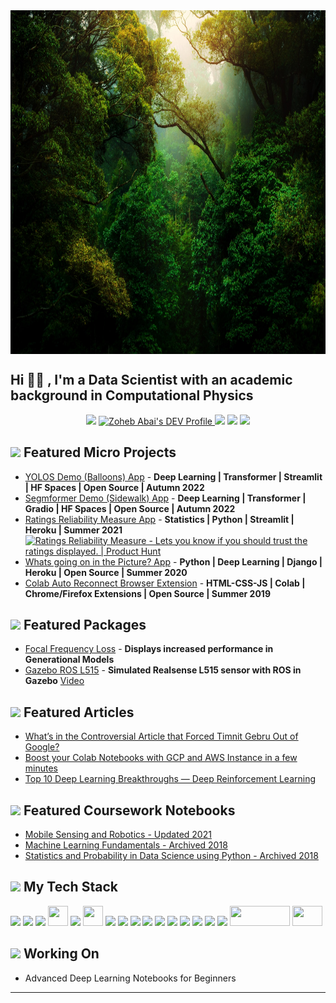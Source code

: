 <a href="https://unsplash.com/">
  <!--START_SECTION:update_image-->
<img src=https://raw.githubusercontent.com/ZohebAbai/ZohebAbai/master/.github/images/kunal-shinde--f0YLss50Bs-unsplash.jpg height=550px width=850px align=center alt=Daily Readme Image />
<!--END_SECTION:update_image-->
</a>

## Hi 👋🏼 , I'm a Data Scientist with an academic background in Computational Physics

<p align="center">
<a href="mailto:aglauocnv@relay.firefox.com"><img src="https://img.icons8.com/ios-filled/36/000000/gmail.png"/></a>
<a href="https://dev.to/zohebabai">
  <img src="https://d2fltix0v2e0sb.cloudfront.net/dev-badge.svg" alt="Zoheb Abai's DEV Profile" height="36" width="36">
</a>
<a href= "https://www.linkedin.com/in/zohebabai/"><img src="https://img.icons8.com/ios-glyphs/36/000000/linkedin.png"/></a>
<a href= "https://medium.com/@zohebabai"><img src="https://img.icons8.com/ios-filled/36/000000/medium.png"/></a>
<a href= "https://www.youtube.com/channel/UC_yI6oXBH8zIRqxwRT2uu6g"><img src="https://img.icons8.com/ios-filled/36/000000/youtube.png"/></a>
</p>

## <a><img src="https://img.icons8.com/ios-filled/24/000000/web.png"/></a> Featured Micro Projects
* [YOLOS Demo (Balloons) App](https://huggingface.co/spaces/zoheb/yolos_demo) - **Deep Learning | Transformer | Streamlit | HF Spaces | Open Source | Autumn 2022**
* [Segmformer Demo (Sidewalk) App](https://huggingface.co/spaces/zoheb/segformer_demo) - **Deep Learning | Transformer | Gradio | HF Spaces | Open Source | Autumn 2022**
* [Ratings Reliability Measure App](https://ratings-reliability-app.herokuapp.com/) - **Statistics | Python | Streamlit | Heroku | Summer 2021** <a href="https://www.producthunt.com/posts/ratings-reliability-measure?utm_source=badge-review&utm_medium=badge&utm_souce=badge-ratings-reliability-measure#discussion-body" target="_blank"><img src="https://api.producthunt.com/widgets/embed-image/v1/review.svg?post_id=294989&theme=light" alt="Ratings Reliability Measure - Lets you know if you should trust the ratings displayed. | Product Hunt" style="width: 160px; height: 30px;" width="160" height="10" /></a>
* [Whats going on in the Picture? App](https://whats-going-on-in-the-picture.herokuapp.com/) - **Python | Deep Learning | Django | Heroku | Open Source | Summer 2020**
* [Colab Auto Reconnect Browser Extension](https://zohebabai.github.io/Colab_Auto_Reconnect/) - **HTML-CSS-JS | Colab | Chrome/Firefox Extensions | Open Source | Summer 2019**

## <a><img src="https://img.icons8.com/ios-filled/24/package.png"/> Featured Packages
* [Focal Frequency Loss](https://pypi.org/project/tf-focal-frequency-loss/) - **Displays increased performance in Generational Models**
* [Gazebo ROS L515](https://github.com/ZohebAbai/gazebo_ros_l515) - **Simulated Realsense L515 sensor with ROS in Gazebo** [Video](https://youtu.be/KoQNH7YahN8)

## <a><img src="https://img.icons8.com/ios-filled/24/000000/blog.png"/> Featured Articles
* [What’s in the Controversial Article that Forced Timnit Gebru Out of Google?](https://pub.towardsai.net/on-the-dangers-of-stochastic-parrots-summarized-7eb370bc3d7b)
* [Boost your Colab Notebooks with GCP and AWS Instance in a few minutes](https://zohebabai.medium.com/boost-your-colab-notebooks-with-gcp-and-aws-instance-within-a-few-minutes-a43ed37cd06d)
* [Top 10 Deep Learning Breakthroughs — Deep Reinforcement Learning](https://medium.com/the-innovation/top-10-deep-learning-breakthroughs-deep-reinforcement-learning-d2307ed8c27)


## <a><img src="https://img.icons8.com/ios-filled/24/000000/repository.png"/> Featured Coursework Notebooks
* [Mobile Sensing and Robotics - Updated 2021](https://github.com/ZohebAbai/mobile_sensing_robotics)
* [Machine Learning Fundamentals - Archived 2018](https://github.com/ZohebAbai/DSE220x)
* [Statistics and Probability in Data Science using Python - Archived 2018](https://github.com/ZohebAbai/DSE210x)


## <a><img src="https://img.icons8.com/ios-filled/24/000000/home-office--v2.png"/> My Tech Stack
<a><img src="https://img.icons8.com/color/32/000000/python.png"/> <a><img src="https://img.icons8.com/color/32/000000/console.png"/> <a><img src="https://img.icons8.com/color/32/000000/c-plus-plus-logo.png"/> <a><img src="https://pytorch.org/assets/images/pytorch-logo.png" width="32" height="32"/> <a><img src="https://img.icons8.com/color/32/000000/tensorflow.png"/> <a><img src="https://colab.research.google.com/img/colab_favicon_256px.png" width="32" height="32"/> <a><img src="https://img.icons8.com/color/32/000000/visual-studio-code-2019.png"/> <a><img src="https://img.icons8.com/color/32/000000/git.png"/> <a><img src="https://img.icons8.com/color/32/000000/django.png"/> <a><img src="https://img.icons8.com/color/32/000000/javascript.png"/> <a><img src="https://img.icons8.com/color/32/000000/html-5.png"/> <a><img src="https://img.icons8.com/color/32/000000/css3.png"/> <a><img src="https://img.icons8.com/color/32/000000/sql.png"/> <a><img src="https://img.icons8.com/color/32/000000/docker.png"/> <a><img src="https://img.icons8.com/color/32/000000/amazon-web-services.png"/> <a><img src="https://img.icons8.com/color/32/000000/google-cloud-platform.png"/> <a><img src="https://raw.githubusercontent.com/isl-org/Open3D/master/docs/_static/open3d_logo_horizontal.png" width="96" height="32"/> <a><img src="https://upload.wikimedia.org/wikipedia/commons/7/7a/ROS_cat.png" width="48" height="32"/>

## <a><img src="https://img.icons8.com/ios-filled/24/000000/event.png"/> Working On
* Advanced Deep Learning Notebooks for Beginners

---

